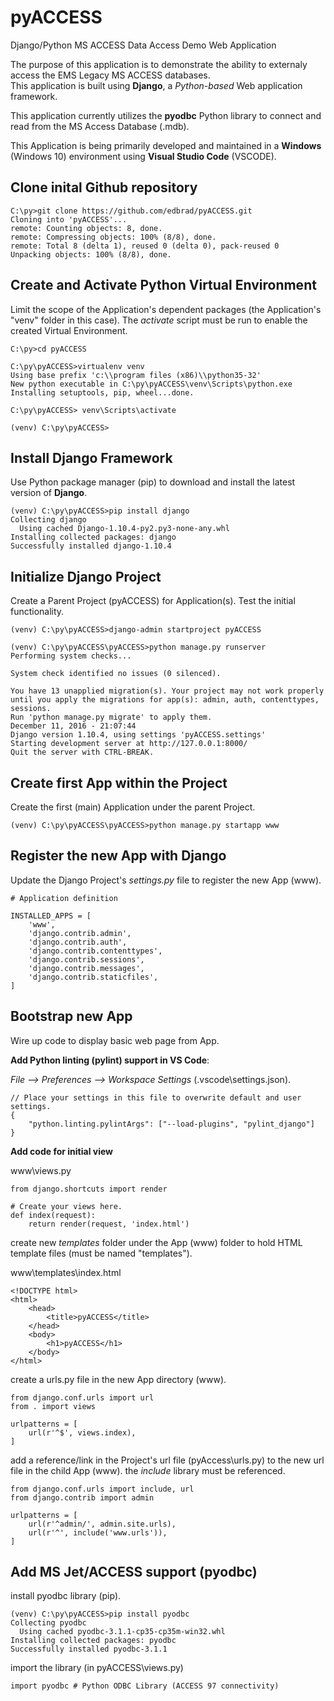 # pyACCESS
Django/Python MS ACCESS Data Access Demo Web Application

The purpose of this application is to demonstrate the ability to externaly access the EMS Legacy MS ACCESS databases.  
This application is built using **Django**, a *Python-based* Web application framework.

This application currently utilizes the **pyodbc** Python library to connect and read from the MS Access Database (.mdb).

This Application is being primarily developed and maintained in a **Windows** (Windows 10) environment using **Visual Studio Code** (VSCODE).

## Clone inital Github repository

~~~~
C:\py>git clone https://github.com/edbrad/pyACCESS.git
Cloning into 'pyACCESS'...
remote: Counting objects: 8, done.
remote: Compressing objects: 100% (8/8), done.
remote: Total 8 (delta 1), reused 0 (delta 0), pack-reused 0
Unpacking objects: 100% (8/8), done.
~~~~

## Create and Activate Python Virtual Environment 
Limit the scope of the Application's dependent packages (the Application's "venv" folder in this case). 
The *activate* script must be run to enable the created Virtual Environment.

~~~~
C:\py>cd pyACCESS

C:\py\pyACCESS>virtualenv venv
Using base prefix 'c:\\program files (x86)\\python35-32'
New python executable in C:\py\pyACCESS\venv\Scripts\python.exe
Installing setuptools, pip, wheel...done.
~~~~
~~~~
C:\py\pyACCESS> venv\Scripts\activate

(venv) C:\py\pyACCESS>
~~~~ 

## Install Django Framework
Use Python package manager (pip) to download and install the latest version of **Django**.

~~~~
(venv) C:\py\pyACCESS>pip install django
Collecting django
  Using cached Django-1.10.4-py2.py3-none-any.whl
Installing collected packages: django
Successfully installed django-1.10.4
~~~~

## Initialize Django Project
Create a Parent Project (pyACCESS) for Application(s). Test the initial functionality.

~~~~
(venv) C:\py\pyACCESS>django-admin startproject pyACCESS
~~~~

~~~~
(venv) C:\py\pyACCESS\pyACCESS>python manage.py runserver
Performing system checks...

System check identified no issues (0 silenced).

You have 13 unapplied migration(s). Your project may not work properly until you apply the migrations for app(s): admin, auth, contenttypes, sessions.
Run 'python manage.py migrate' to apply them.
December 11, 2016 - 21:07:44
Django version 1.10.4, using settings 'pyACCESS.settings'
Starting development server at http://127.0.0.1:8000/
Quit the server with CTRL-BREAK.
~~~~

## Create first App within the Project
Create the first (main) Application under the parent Project.

~~~~
(venv) C:\py\pyACCESS\pyACCESS>python manage.py startapp www
~~~~

## Register the new App with Django
Update the Django Project's *settings.py* file to register the new App (www).

~~~~
# Application definition

INSTALLED_APPS = [
    'www',
    'django.contrib.admin',
    'django.contrib.auth',
    'django.contrib.contenttypes',
    'django.contrib.sessions',
    'django.contrib.messages',
    'django.contrib.staticfiles',
]
~~~~

## Bootstrap new App
Wire up code to display basic web page from App.

**Add Python linting (pylint) support in VS Code**: 

*File --> Preferences --> Workspace Settings* (.vscode\settings.json).

~~~~
// Place your settings in this file to overwrite default and user settings.
{
    "python.linting.pylintArgs": ["--load-plugins", "pylint_django"]
}
~~~~

**Add code for initial view**

www\views.py
~~~~
from django.shortcuts import render

# Create your views here.
def index(request):
    return render(request, 'index.html')
~~~~

create new *templates* folder under the App (www) folder to hold HTML template files (must be named "templates").

www\templates\index.html 
~~~~
<!DOCTYPE html>
<html>
    <head>
        <title>pyACCESS</title>
    </head>
    <body>
        <h1>pyACCESS</h1>
    </body>
</html>
~~~~

create a urls.py file in the new App directory (www).
~~~~
from django.conf.urls import url
from . import views

urlpatterns = [
    url(r'^$', views.index),
]
~~~~

add a reference/link in the Project's url file (pyAccess\urls.py) to the new url file in the child App (www). 
the *include* library must be referenced.
~~~~
from django.conf.urls import include, url
from django.contrib import admin

urlpatterns = [
    url(r'^admin/', admin.site.urls),
    url(r'^', include('www.urls')),
]
~~~~

## Add MS Jet/ACCESS support (pyodbc)

install pyodbc library (pip).  
~~~~
(venv) C:\py\pyACCESS>pip install pyodbc
Collecting pyodbc
  Using cached pyodbc-3.1.1-cp35-cp35m-win32.whl
Installing collected packages: pyodbc
Successfully installed pyodbc-3.1.1
~~~~

import the library (in pyACCESS\views.py)
~~~~
import pyodbc # Python ODBC Library (ACCESS 97 connectivity)
~~~~



